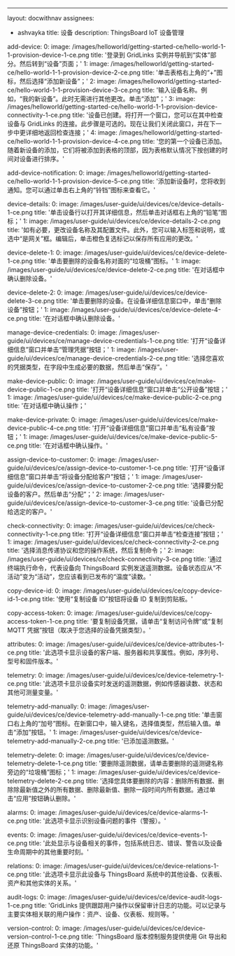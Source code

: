---
layout: docwithnav
assignees:
- ashvayka
title: 设备
description: ThingsBoard IoT 设备管理

add-device:
    0:
        image: /images/helloworld/getting-started-ce/hello-world-1-1-provision-device-1-ce.png
        title: '登录到 GridLinks 实例并导航到“实体”部分。然后转到“设备”页面；'
    1:
        image: /images/helloworld/getting-started-ce/hello-world-1-1-provision-device-2-ce.png
        title: '单击表格右上角的“+”图标，然后选择“添加新设备”；'
    2:
        image: /images/helloworld/getting-started-ce/hello-world-1-1-provision-device-3-ce.png
        title: '输入设备名称。例如，“我的新设备”。此时无需进行其他更改。单击“添加”；'
    3:
        image: /images/helloworld/getting-started-ce/hello-world-1-1-provision-device-connectivity-1-ce.png
        title: '设备已创建。将打开一个窗口，您可以在其中检查设备与 GridLinks 的连接。此步骤是可选的。现在让我们关闭此窗口，并在下一步中更详细地返回检查连接；'
    4:
        image: /images/helloworld/getting-started-ce/hello-world-1-1-provision-device-4-ce.png
        title: '您的第一个设备已添加。随着新设备的添加，它们将被添加到表格的顶部，因为表格默认情况下按创建的时间对设备进行排序。'

add-device-notification:
    0:
        image: /images/helloworld/getting-started-ce/hello-world-1-1-provision-device-5-ce.png
        title: '添加新设备时，您将收到通知。您可以通过单击右上角的“铃铛”图标来查看它。'

device-details:
    0:
        image: /images/user-guide/ui/devices/ce/device-details-1-ce.png
        title: '单击设备行以打开其详细信息，然后单击对话框右上角的“铅笔”图标；'
    1:
        image: /images/user-guide/ui/devices/ce/device-details-2-ce.png
        title: '如有必要，更改设备名称及其配置文件。此外，您可以输入标签和说明，或选中“是网关”框。编辑后，单击橙色复选标记以保存所有应用的更改。'

device-delete-1:
    0:
        image: /images/user-guide/ui/devices/ce/device-delete-1-ce.png
        title: '单击要删除的设备名称对面的“垃圾桶”图标。'
    1:
        image: /images/user-guide/ui/devices/ce/device-delete-2-ce.png
        title: '在对话框中确认删除设备。'

device-delete-2:
    0:
        image: /images/user-guide/ui/devices/ce/device-delete-3-ce.png
        title: '单击要删除的设备。在设备详细信息窗口中，单击“删除设备”按钮；'
    1:
        image: /images/user-guide/ui/devices/ce/device-delete-4-ce.png
        title: '在对话框中确认删除设备。'

manage-device-credentials:
    0:
        image: /images/user-guide/ui/devices/ce/manage-device-credentials-1-ce.png
        title: '打开“设备详细信息”窗口并单击“管理凭据”按钮；'
    1:
        image: /images/user-guide/ui/devices/ce/manage-device-credentials-2-ce.png
        title: '选择您喜欢的凭据类型，在字段中生成必要的数据，然后单击“保存”。'

make-device-public:
    0:
        image: /images/user-guide/ui/devices/ce/make-device-public-1-ce.png
        title: '打开“设备详细信息”窗口并单击“公开设备”按钮；'
    1:
        image: /images/user-guide/ui/devices/ce/make-device-public-2-ce.png
        title: '在对话框中确认操作；'

make-device-private: 
    0:
        image: /images/user-guide/ui/devices/ce/make-device-public-4-ce.png
        title: '打开“设备详细信息”窗口并单击“私有设备”按钮；'
    1:
        image: /images/user-guide/ui/devices/ce/make-device-public-5-ce.png
        title: '在对话框中确认操作。'

assign-device-to-customer:
    0:
        image: /images/user-guide/ui/devices/ce/assign-device-to-customer-1-ce.png
        title: '打开“设备详细信息”窗口并单击“将设备分配给客户”按钮；'
    1:
        image: /images/user-guide/ui/devices/ce/assign-device-to-customer-2-ce.png
        title: '选择要分配设备的客户。然后单击“分配”；'
    2:
        image: /images/user-guide/ui/devices/ce/assign-device-to-customer-3-ce.png
        title: '设备已分配给选定的客户。'

check-connectivity:
    0:
        image: /images/user-guide/ui/devices/ce/check-connectivity-1-ce.png
        title: '打开“设备详细信息”窗口并单击“检查连接”按钮；'
    1:
        image: /images/user-guide/ui/devices/ce/check-connectivity-2-ce.png
        title: '选择消息传递协议和您的操作系统，然后复制命令；'
    2:
        image: /images/user-guide/ui/devices/ce/check-connectivity-3-ce.png
        title: '通过终端执行命令，代表设备向 ThingsBoard 实例发送遥测数据。设备状态应从“不活动”变为“活动”，您应该看到已发布的“温度”读数。'

copy-device-id:
    0:
        image: /images/user-guide/ui/devices/ce/copy-device-id-1-ce.png
        title: '使用“复制设备 ID”按钮将设备 ID 复制到剪贴板。'

copy-access-token:
    0:
        image: /images/user-guide/ui/devices/ce/copy-access-token-1-ce.png
        title: '要复制设备凭据，请单击“复制访问令牌”或“复制 MQTT 凭据”按钮（取决于您选择的设备凭据类型）。'

attributes:
    0:
        image: /images/user-guide/ui/devices/ce/device-attributes-1-ce.png
        title: '此选项卡显示设备的客户端、服务器和共享属性。例如，序列号、型号和固件版本。'

telemetry:
    0:
        image: /images/user-guide/ui/devices/ce/device-telemetry-1-ce.png
        title: '此选项卡显示设备实时发送的遥测数据，例如传感器读数、状态和其他可测量变量。'

telemetry-add-manually:
    0:
        image: /images/user-guide/ui/devices/ce/device-telemetry-add-manually-1-ce.png
        title: '单击窗口右上角的“加号”图标。在新窗口中，输入键名，选择值类型，然后输入值。单击“添加”按钮。'
    1:
        image: /images/user-guide/ui/devices/ce/device-telemetry-add-manually-2-ce.png
        title: '已添加遥测数据。'

telemetry-delete:
    0:
        image: /images/user-guide/ui/devices/ce/device-telemetry-delete-1-ce.png
        title: '要删除遥测数据，请单击要删除的遥测键名称旁边的“垃圾桶”图标；'
    1:
        image: /images/user-guide/ui/devices/ce/device-telemetry-delete-2-ce.png
        title: '选择您具体要删除的内容：删除所有数据、删除除最新值之外的所有数据、删除最新值、删除一段时间内所有数据。通过单击“应用”按钮确认删除。'

alarms:
    0:
        image: /images/user-guide/ui/devices/ce/device-alarms-1-ce.png
        title: '此选项卡显示识别设备问题的事件（警报）。'

events:
    0:
        image: /images/user-guide/ui/devices/ce/device-events-1-ce.png
        title: '此处显示与设备相关的事件，包括系统日志、错误、警告以及设备生命周期中的其他重要时刻。'

relations:
    0:
        image: /images/user-guide/ui/devices/ce/device-relations-1-ce.png
        title: '此选项卡显示此设备与 ThingsBoard 系统中的其他设备、仪表板、资产和其他实体的关系。'

audit-logs:
    0:
        image: /images/user-guide/ui/devices/ce/device-audit-logs-1-ce.png
        title: 'GridLinks 提供跟踪用户操作以保留审计日志的功能。可以记录与主要实体相关联的用户操作：资产、设备、仪表板、规则等。'

version-control:
    0:
        image: /images/user-guide/ui/devices/ce/device-version-control-1-ce.png
        title: 'ThingsBoard 版本控制服务提供使用 Git 导出和还原 ThingsBoard 实体的功能。'